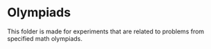 # Olympiads

This folder is made for experiments that are related to problems from specified math olympiads.
